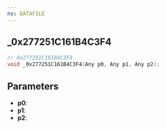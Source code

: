 ```yaml
---
ns: DATAFILE
---
```

## _0x277251C161B4C3F4

```c
// 0x277251C161B4C3F4
void _0x277251C161B4C3F4(Any p0, Any p1, Any p2);
```

## Parameters
* **p0**:
* **p1**:
* **p2**:
